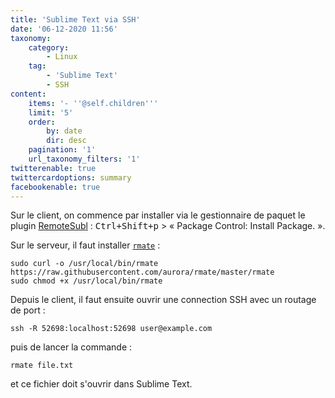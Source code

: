 ```yaml
---
title: 'Sublime Text via SSH'
date: '06-12-2020 11:56'
taxonomy:
    category:
        - Linux
    tag:
        - 'Sublime Text'
        - SSH
content:
    items: '- ''@self.children'''
    limit: '5'
    order:
        by: date
        dir: desc
    pagination: '1'
    url_taxonomy_filters: '1'
twitterenable: true
twittercardoptions: summary
facebookenable: true
---
```


Sur le client, on commence par installer via le gestionnaire de paquet le plugin [RemoteSubl](https://github.com/randy3k/RemoteSubl)&nbsp;: <kbd>Ctrl+Shift+p</kbd> > «&nbsp;Package Control: Install Package.&nbsp;».

Sur le serveur, il faut installer [`rmate`](https://github.com/aurora/rmate)&nbsp;:

```shell
sudo curl -o /usr/local/bin/rmate https://raw.githubusercontent.com/aurora/rmate/master/rmate
sudo chmod +x /usr/local/bin/rmate
```

Depuis le client, il faut ensuite ouvrir une connection SSH avec un routage de port&nbsp;:

```shell
ssh -R 52698:localhost:52698 user@example.com
```

puis de lancer la commande&nbsp;:

```shell
rmate file.txt
```

et ce fichier doit s'ouvrir dans Sublime Text.